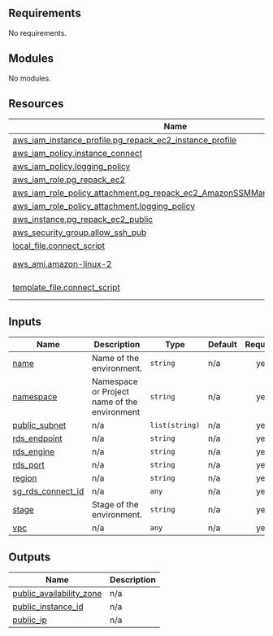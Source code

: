 <!-- BEGIN_TF_DOCS -->
## Requirements

No requirements.

## Modules

No modules.

## Resources

| Name | Type |
|------|------|
| [aws_iam_instance_profile.pg_repack_ec2_instance_profile](https://registry.terraform.io/providers/hashicorp/aws/latest/docs/resources/iam_instance_profile) | resource |
| [aws_iam_policy.instance_connect](https://registry.terraform.io/providers/hashicorp/aws/latest/docs/resources/iam_policy) | resource |
| [aws_iam_policy.logging_policy](https://registry.terraform.io/providers/hashicorp/aws/latest/docs/resources/iam_policy) | resource |
| [aws_iam_role.pg_repack_ec2](https://registry.terraform.io/providers/hashicorp/aws/latest/docs/resources/iam_role) | resource |
| [aws_iam_role_policy_attachment.pg_repack_ec2_AmazonSSMManagedInstanceCore](https://registry.terraform.io/providers/hashicorp/aws/latest/docs/resources/iam_role_policy_attachment) | resource |
| [aws_iam_role_policy_attachment.logging_policy](https://registry.terraform.io/providers/hashicorp/aws/latest/docs/resources/iam_role_policy_attachment) | resource |
| [aws_instance.pg_repack_ec2_public](https://registry.terraform.io/providers/hashicorp/aws/latest/docs/resources/instance) | resource |
| [aws_security_group.allow_ssh_pub](https://registry.terraform.io/providers/hashicorp/aws/latest/docs/resources/security_group) | resource |
| [local_file.connect_script](https://registry.terraform.io/providers/hashicorp/local/latest/docs/resources/file) | resource |
| [aws_ami.amazon-linux-2](https://registry.terraform.io/providers/hashicorp/aws/latest/docs/data-sources/ami) | data source |
| [template_file.connect_script](https://registry.terraform.io/providers/hashicorp/template/latest/docs/data-sources/file) | data source |

## Inputs

| Name | Description | Type | Default | Required |
|------|-------------|------|---------|:--------:|
| <a name="input_name"></a> [name](#input\_name) | Name of the environment. | `string` | n/a | yes |
| <a name="input_namespace"></a> [namespace](#input\_namespace) | Namespace or Project name of the environment | `string` | n/a | yes |
| <a name="input_public_subnet"></a> [public\_subnet](#input\_public\_subnet) | n/a | `list(string)` | n/a | yes |
| <a name="input_rds_endpoint"></a> [rds\_endpoint](#input\_rds\_endpoint) | n/a | `string` | n/a | yes |
| <a name="input_rds_engine"></a> [rds\_engine](#input\_rds\_engine) | n/a | `string` | n/a | yes |
| <a name="input_rds_port"></a> [rds\_port](#input\_rds\_port) | n/a | `string` | n/a | yes |
| <a name="input_region"></a> [region](#input\_region) | n/a | `string` | n/a | yes |
| <a name="input_sg_rds_connect_id"></a> [sg\_rds\_connect\_id](#input\_sg\_rds\_connect\_id) | n/a | `any` | n/a | yes |
| <a name="input_stage"></a> [stage](#input\_stage) | Stage of the environment. | `string` | n/a | yes |
| <a name="input_vpc"></a> [vpc](#input\_vpc) | n/a | `any` | n/a | yes |

## Outputs

| Name | Description |
|------|-------------|
| <a name="output_public_availability_zone"></a> [public\_availability\_zone](#output\_public\_availability\_zone) | n/a |
| <a name="output_public_instance_id"></a> [public\_instance\_id](#output\_public\_instance\_id) | n/a |
| <a name="output_public_ip"></a> [public\_ip](#output\_public\_ip) | n/a |
<!-- END_TF_DOCS -->